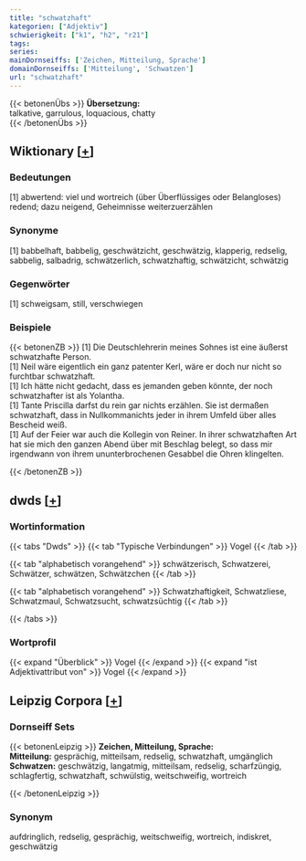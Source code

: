 ```yaml
---
title: "schwatzhaft"
kategorien: ["Adjektiv"]
schwierigkeit: ["k1", "h2", "r21"]
tags:
series:
mainDornseiffs: ['Zeichen, Mitteilung, Sprache']
domainDornseiffs: ['Mitteilung', 'Schwatzen']
url: "schwatzhaft"
---
```


{{< betonenÜbs >}}
**Übersetzung:**  
talkative, garrulous, loquacious, chatty  
{{< /betonenÜbs >}}

## Wiktionary [[+](https://de.wiktionary.org/wiki/schwatzhaft)]

### Bedeutungen
[1] abwertend: viel und wortreich (über Überflüssiges oder Belangloses) redend; dazu neigend, Geheimnisse weiterzuerzählen  

### Synonyme
[1] babbelhaft, babbelig, geschwätzicht, geschwätzig, klapperig, redselig, sabbelig, salbadrig, schwätzerlich, schwatzhaftig, schwätzicht, schwätzig  

### Gegenwörter
[1] schweigsam, still, verschwiegen  

### Beispiele
{{< betonenZB >}}
[1] Die Deutschlehrerin meines Sohnes ist eine äußerst schwatzhafte Person.  
[1] Neil wäre eigentlich ein ganz patenter Kerl, wäre er doch nur nicht so furchtbar schwatzhaft.  
[1] Ich hätte nicht gedacht, dass es jemanden geben könnte, der noch schwatzhafter ist als Yolantha.  
[1] Tante Priscilla darfst du rein gar nichts erzählen. Sie ist dermaßen schwatzhaft, dass in Nullkommanichts jeder in ihrem Umfeld über alles Bescheid weiß.  
[1] Auf der Feier war auch die Kollegin von Reiner. In ihrer schwatzhaften Art hat sie mich den ganzen Abend über mit Beschlag belegt, so dass mir irgendwann von ihrem ununterbrochenen Gesabbel die Ohren klingelten.  

{{< /betonenZB >}}


## dwds [[+](https://www.dwds.de/wb/schwatzhaft)]

### Wortinformation
{{< tabs "Dwds" >}}
{{< tab "Typische Verbindungen" >}}
Vogel
{{< /tab >}}

{{< tab "alphabetisch vorangehend" >}}
schwätzerisch, Schwatzerei, Schwätzer, schwätzen, Schwätzchen
{{< /tab >}}

{{< tab "alphabetisch vorangehend" >}}
Schwatzhaftigkeit, Schwatzliese, Schwatzmaul, Schwatzsucht, schwatzsüchtig
{{< /tab >}}

{{< /tabs >}}

### Wortprofil
{{< expand "Überblick" >}} Vogel {{< /expand >}}
{{< expand "ist Adjektivattribut von" >}} Vogel {{< /expand >}}

## Leipzig Corpora [[+](https://corpora.uni-leipzig.de/en/res?word=schwatzhaft&corpusId=deu_newscrawl-public_2018)]

### Dornseiff Sets
{{< betonenLeipzig >}}
**Zeichen, Mitteilung, Sprache:**  
**Mitteilung:** gesprächig, mitteilsam, redselig, schwatzhaft, umgänglich  
**Schwatzen:** geschwätzig, langatmig, mitteilsam, redselig, scharfzüngig, schlagfertig, schwatzhaft, schwülstig, weitschweifig, wortreich  

{{< /betonenLeipzig >}}

### Synonym
aufdringlich, redselig, gesprächig, weitschweifig, wortreich, indiskret, geschwätzig

